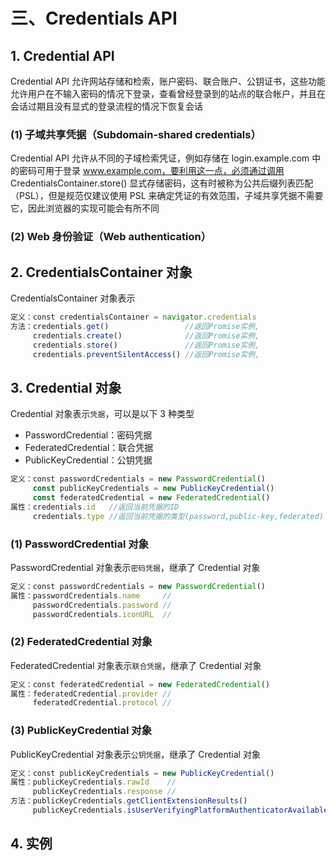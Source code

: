 # 三、Credentials API

## 1. Credential API

Credential API 允许网站存储和检索，账户密码、联合账户、公钥证书，这些功能允许用户在不输入密码的情况下登录，查看曾经登录到的站点的联合帐户，并且在会话过期且没有显式的登录流程的情况下恢复会话

### (1) 子域共享凭据（Subdomain-shared credentials）

Credential API 允许从不同的子域检索凭证，例如存储在 login.example.com 中的密码可用于登录 www.example.com，要利用这一点，必须通过调用 CredentialsContainer.store() 显式存储密码，这有时被称为公共后缀列表匹配（PSL），但是规范仅建议使用 PSL 来确定凭证的有效范围，子域共享凭据不需要它，因此浏览器的实现可能会有所不同

### (2) Web 身份验证（Web authentication）

## 2. CredentialsContainer 对象

CredentialsContainer 对象表示

```javascript
定义：const credentialsContainer = navigator.credentials
方法：credentials.get()                 //返回Promise实例,
     credentials.create()              //返回Promise实例,
     credentials.store()               //返回Promise实例,
     credentials.preventSilentAccess() //返回Promise实例,
```

## 3. Credential 对象

Credential 对象表示`凭据`，可以是以下 3 种类型

* PasswordCredential：密码凭据
* FederatedCredential：联合凭据
* PublicKeyCredential：公钥凭据

```javascript
定义：const passwordCredentials = new PasswordCredential()
     const publicKeyCredentials = new PublicKeyCredential()
     const federatedCredential = new FederatedCredential()
属性：credentials.id   //返回当前凭据的ID
     credentials.type //返回当前凭据的类型(password,public-key,federated)
```

### (1) PasswordCredential 对象

PasswordCredential 对象表示`密码凭据`，继承了 Credential 对象

```javascript
定义：const passwordCredentials = new PasswordCredential()
属性：passwordCredentials.name     //
     passwordCredentials.password //
     passwordCredentials.iconURL  //
```

### (2) FederatedCredential 对象

FederatedCredential 对象表示`联合凭据`，继承了 Credential 对象

```javascript
定义：const federatedCredential = new FederatedCredential()
属性：federatedCredential.provider //
     federatedCredential.protocol //
```

### (3) PublicKeyCredential 对象

PublicKeyCredential 对象表示`公钥凭据`，继承了 Credential 对象

```javascript
定义：const publicKeyCredentials = new PublicKeyCredential()
属性：publicKeyCredentials.rawId    //
     publicKeyCredentials.response //
方法：publicKeyCredentials.getClientExtensionResults()                     //
     publicKeyCredentials.isUserVerifyingPlatformAuthenticatorAvailable() //返回Promise实例,
```

## 4. 实例

```html

```

```javascript

```
